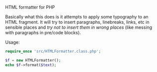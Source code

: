 HTML formatter for PHP

Basically what this does is it attempts to apply some typography to an HTML
fragment. It will try to insert paragraphs, linebreaks, links, etc in sensible
places and *try not to insert them in wrong places* (like messing with
paragraphs in pre/code blocks).


Usage:

```php
require_once 'src/HTMLFormatter.class.php';

$f = new HTMLFormatter();
echo $f->format($text);
```
